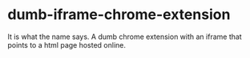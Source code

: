 dumb-iframe-chrome-extension
============================

It is what the name says. A dumb chrome extension with an iframe that points to a html page hosted online.